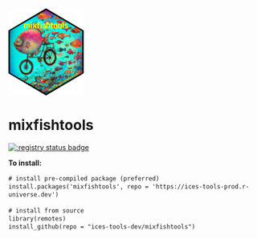 <img src= "hexSticker/hexSticker_mixfishtools_trans.png" width="150">

mixfishtools
================
[![:registry status badge](https://ices-tools-prod.r-universe.dev/badges/mixfishtools)](https://ices-tools-prod.r-universe.dev)

**To install:**
```
# install pre-compiled package (preferred)
install.packages('mixfishtools', repo = 'https://ices-tools-prod.r-universe.dev')

# install from source
library(remotes)
install_github(repo = "ices-tools-dev/mixfishtools")
```
